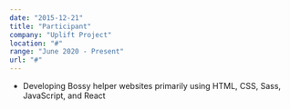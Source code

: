 ```yaml
---
date: "2015-12-21"
title: "Participant"
company: "Uplift Project"
location: "#"
range: "June 2020 - Present"
url: "#"
---
```


- Developing Bossy helper websites primarily using HTML, CSS, Sass, JavaScript, and React
